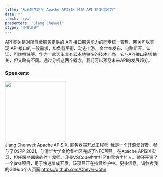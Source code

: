 ```yaml
---
title: "从云原生网关 Apache APISIX 预见 API 的发展趋势"
date: "" 
track: "api"
presenters: "Jiang Chenwei"
stype: "英文演讲"
---
```

API 网关是对所有微服务提供的 API 接口服务能力的同步统一管理，网关可以实现 API 接口的一般需求，如负载平衡、动态上游、金丝雀发布、电路断开、认证、可观察性等。作为一款天生具有云本地特性的技术产品，它与API接口密切相关，但又略有不同。通过分析这两个概念，我们可以预见未来API的发展趋势。
 ### Speakers: 
 <img src="images/speaker/1083.png" width="200" /><br>Jiang Chenwei: Apache APISIX, 服务器端开发工程师, 我是一个开源爱好者，参与了OSPP 2021，与清华大学金枪鱼社区完成了NFC项目。在Apache APISIX实习，担任服务器端软件工程师。我是VSCode中文社区的官方主持人。他还开源了一个java项目，用于快速集成开发，该项目正在持续维护中。更多信息，请参考我的GitHub个人页面:https://github.com/Chever-John

 